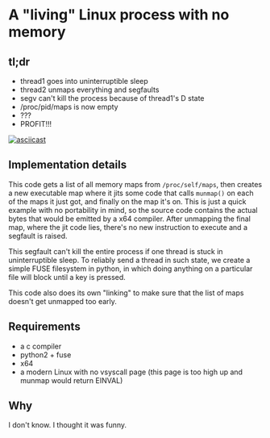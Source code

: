 A "living" Linux process with no memory
=======================================



tl;dr
----

- thread1 goes into uninterruptible sleep
- thread2 unmaps everything and segfaults
- segv can't kill the process because of thread1's D state
- /proc/pid/maps is now empty
- ???
- PROFIT!!!



[![asciicast](https://asciinema.org/a/313677.svg)](https://asciinema.org/a/313677)



Implementation details
----------------------

This code gets a list of all memory maps from `/proc/self/maps`, then creates a
new executable map where it jits some code that calls `munmap()` on each of the
maps it just got, and finally on the map it's on.  This is just a quick example
with no portability in mind, so the source code contains the actual bytes that
would be emitted by a x64 compiler.  After unmapping the final map, where the
jit code lies, there's no new instruction to execute and a segfault is raised.

This segfault can't kill the entire process if one thread is stuck in
uninterruptible sleep.  To reliably send a thread in such state, we create a
simple FUSE filesystem in python, in which doing anything on a particular file
will block until a key is pressed.

This code also does its own "linking" to make sure that the list of maps
doesn't get unmapped too early.


Requirements
------------

- a c compiler
- python2 + fuse
- x64
- a modern Linux with no vsyscall page (this page is too high up and munmap
  would return EINVAL)



Why
---

I don't know.  I thought it was funny.
